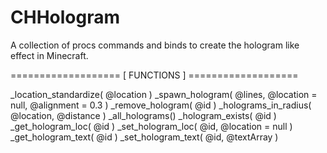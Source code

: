 CHHologram
==========

A collection of procs commands and binds to create the hologram like effect in Minecraft.



=================== [ FUNCTIONS ] ===================

_location_standardize( @location )
_spawn_hologram( @lines, @location = null, @alignment = 0.3 )
_remove_hologram( @id )
_holograms_in_radius( @location, @distance )
_all_holograms()
_hologram_exists( @id )
_get_hologram_loc( @id )
_set_hologram_loc( @id, @location = null )
_get_hologram_text( @id )
_set_hologram_text( @id, @textArray )
